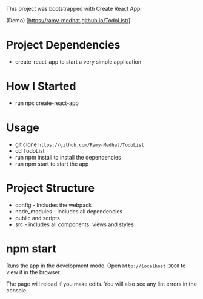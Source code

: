 This project was bootstrapped with Create React App.


(Demo) [https://ramy-medhat.github.io/TodoList/]

# Project Dependencies
- create-react-app to start a very simple application
# How I Started
- run npx create-react-app

# Usage
- git clone `https://github.com/Ramy-Medhat/TodoList`
- cd TodoList
- run npm install to install the dependencies
- run npm start to start the app
# Project Structure
- config - Includes the webpack
- node_modules - includes all dependencies
- public and scripts
- src - includes all components, views and styles
# npm start
Runs the app in the development mode.
Open `http://localhost:3000` to view it in the browser.

The page will reload if you make edits.
You will also see any lint errors in the console.
